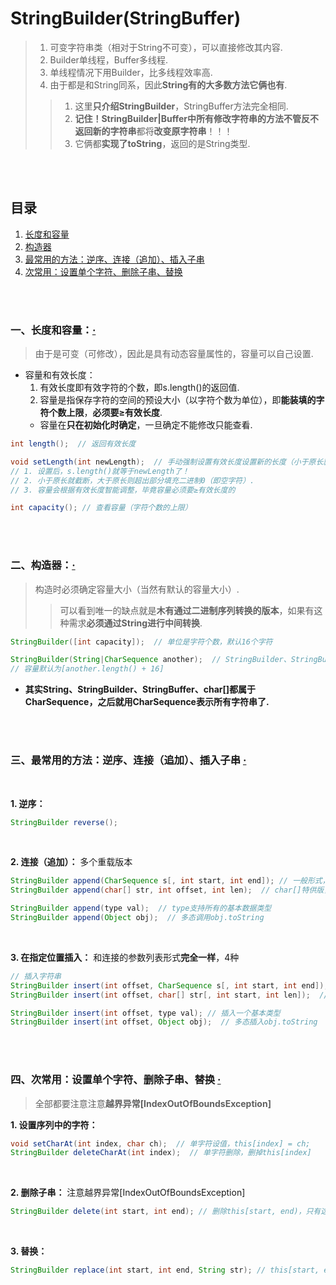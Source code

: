 # StringBuilder(StringBuffer)
> 1. 可变字符串类（相对于String不可变），可以直接修改其内容.
> 2. Builder单线程，Buffer多线程.
> 3. 单线程情况下用Builder，比多线程效率高.
> 4. 由于都是和String同系，因此**String有的大多数方法它俩也有**.
>
>> 1. 这里**只介绍StringBuilder**，StringBuffer方法完全相同.
>> 2. **记住！**StringBuilder|Buffer中所有修改字符串的方法**不管反不返回新的字符串**都将**改变原字符串**！！！
>> 3. 它俩都**实现了toString**，返回的是String类型.

<br><br>

## 目录

1. [长度和容量](#一长度和容量)
2. [构造器](#二构造器)
3. [最常用的方法：逆序、连接（追加）、插入子串](#三最常用的方法逆序连接追加插入子串--)
4. [次常用：设置单个字符、删除子串、替换](#四次常用设置单个字符删除子串替换--)

<br><br>

### 一、长度和容量：[·](#目录)
> 由于是可变（可修改），因此是具有动态容量属性的，容量可以自己设置.

- 容量和有效长度：
  1. 有效长度即有效字符的个数，即s.length()的返回值.
  2. 容量是指保存字符的空间的预设大小（以字符个数为单位），即**能装填的字符个数上限**，**必须要≥有效长度**.
    - 容量在**只在初始化时确定**，一旦确定不能修改只能查看.

```Java
int length();  // 返回有效长度

void setLength(int newLength);  // 手动强制设置有效长度设置新的长度（小于原长就截断，大于原长则保留原串超出部分用Java的空字符填充）
// 1. 设置后，s.length()就等于newLength了！
// 2. 小于原长就截断，大于原长则超出部分填充二进制0（即空字符）.
// 3. 容量会根据有效长度智能调整，毕竟容量必须要≥有效长度的

int capacity(); // 查看容量（字符个数的上限）
```

<br><br>

### 二、构造器：[·](#目录)
> 构造时必须确定容量大小（当然有默认的容量大小）.
>
>> 可以看到唯一的缺点就是**木有通过二进制序列转换的版本**，如果有这种需求**必须通过String进行中间转换**.

```Java
StringBuilder([int capacity]);  // 单位是字符个数，默认16个字符

StringBuilder(String|CharSequence another);  // StringBuilder、StringBuffer同样是CharSequence
// 容量默认为[another.length() + 16]
```

- **其实String、StringBuilder、StringBuffer、char[]都属于CharSequence，之后就用CharSequence表示所有字符串了.**

<br><br>

### 三、最常用的方法：逆序、连接（追加）、插入子串  [·](#目录)

<br>

**1. 逆序：**

```Java
StringBuilder reverse();
```

<br>

**2. 连接（追加）：** 多个重载版本

```Java
StringBuilder append(CharSequence s[, int start, int end]); // 一般形式，追加s[0, )或s[start, end)
StringBuilder append(char[] str, int offset, int len);  // char[]特供版，追加str[offset, offset + len)，只有char[]有这个版本

StringBuilder append(type val);  // type支持所有的基本数据类型
StringBuilder append(Object obj);  // 多态调用obj.toString
```

<br>

**3. 在指定位置插入：** 和连接的参数列表形式**完全一样**，4种

```Java
// 插入字符串
StringBuilder insert(int offset, CharSequence s[, int start, int end]);  // 一般形式
StringBuilder insert(int offset, char[] str[, int start, int len]);  // char[]特供版

StringBuilder insert(int offset, type val); // 插入一个基本类型
StringBuilder insert(int offset, Object obj);  // 多态插入obj.toString
```

<br><br>

### 四、次常用：设置单个字符、删除子串、替换  [·](#目录)
> 全部都要注意注意**越界异常[IndexOutOfBoundsException]**

**1. 设置序列中的字符：**

```Java
void setCharAt(int index, char ch);  // 单字符设值，this[index] = ch;
StringBuilder deleteCharAt(int index);  // 单字符删除，删掉this[index]
```

<br>

**2. 删除子串：** 注意越界异常[IndexOutOfBoundsException]

```Java
StringBuilder delete(int start, int end); // 删除this[start, end)，只有这一个版本
```

<br>

**3. 替换：**

```Java
StringBuilder replace(int start, int end, String str); // this[start, end) -> str，只有这一种版本
```
